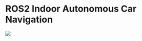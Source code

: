 # ROS2 Indoor Autonomous Car Navigation

![](https://github.com/wilsonchenghy/ROS2_Indoor_Autonomous_Car_Navigation/ROS2_Indoor_Nav.jpeg)
